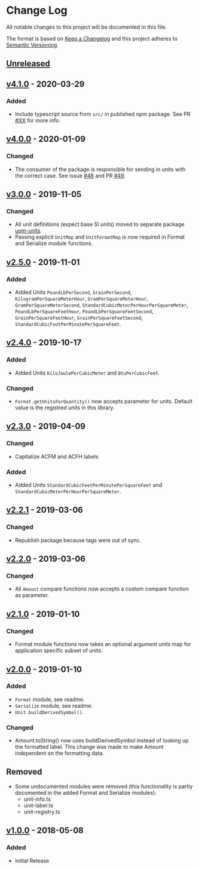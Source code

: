 # Change Log

All notable changes to this project will be documented in this file.

The format is based on [Keep a Changelog](http://keepachangelog.com/)
and this project adheres to [Semantic Versioning](http://semver.org/).

## [Unreleased](https://github.com/dividab/uom/compare/v4.1.0...master)

## [v4.1.0](https://github.com/dividab/uom/compare/v4.0.0...v4.1.0) - 2020-03-29

### Added

- Include typescript source from `src/` in published npm package. See PR [#XX](https://github.com/dividab/uom/pull/XX) for more info.

## [v4.0.0](https://github.com/dividab/uom/compare/v3.0.0...v4.0.0) - 2020-01-09

### Changed

- The consumer of the package is responsible for sending in units with the correct case. See issue [#48](https://github.com/dividab/uom/issues/48) and PR [#49](https://github.com/dividab/uom/pull/49).

## [v3.0.0](https://github.com/dividab/uom/compare/v2.5.0...v3.0.0) - 2019-11-05

### Changed

- All unit definitions (expect base SI units) moved to separate package [uom-units](https://www.npmjs.com/package/uom-units).
- Passing explicit `UnitMap` and `UnitFormatMap` is now required in Format and Serialize module functions.

## [v2.5.0](https://github.com/dividab/uom/compare/v2.4.0...v2.5.0) - 2019-11-01

### Added

- Added Units `PoundLbPerSecond`, `GrainPerSecond`, `KilogramPerSquareMeterHour`, `GramPerSquareMeterHour`, `GramPerSquareMeterSecond`, `StandardCubicMeterPerHourPerSquareMeter`, `PoundLbPerSquareFeetHour`, `PoundLbPerSquareFeetSecond`, `GrainPerSquareFeetHour`, `GrainPerSquareFeetSecond`, `StandardCubicFootPerMinutePerSquareFeet`.

## [v2.4.0](https://github.com/dividab/uom/compare/v2.3.0...v2.4.0) - 2019-10-17

### Added

- Added Units `KiloJoulePerCubicMeter` and `BtuPerCubicFeet`.

### Changed

- `Format.getUnitsForQuantity()` now accepts parameter for units. Default value is the registred units in this library.

## [v2.3.0](https://github.com/dividab/uom/compare/v2.2.1...v2.3.0) - 2019-04-09

### Changed

- Capitalize ACFM and ACFH labels

### Added

- Added Units `StandardCubicFeetPerMinutePerSquareFeet` and `StandardCubicMeterPerHourPerSquareMeter`.

## [v2.2.1](https://github.com/dividab/uom/compare/v2.2.0...v2.2.1) - 2019-03-06

### Changed

- Republish package because tags were out of sync.

## [v2.2.0](https://github.com/dividab/uom/compare/v2.1.0...v2.2.0) - 2019-03-06

### Changed

- All `Amount` compare functions now accepts a custom compare function as parameter.

## [v2.1.0](https://github.com/dividab/uom/compare/v2.0.0...v2.1.0) - 2019-01-10

### Changed

- Format module functions now takes an optional argument units map for application specific subset of units.

## [v2.0.0](https://github.com/dividab/uom/compare/v1.0.0...v2.0.0) - 2019-01-10

### Added

- `Format` module, see readme.
- `Serialize` module, see readme.
- `Unit.buildDerivedSymbol()`.

### Changed

- Amount.toString() now uses buildDerivedSymbol instead of looking up the formatted label. This change was made to make Amount independent on the formatting data.

## Removed

- Some undocumented modules were removed (this functionality is partly documented in the added Format and Serialize modules):
  - unit-info.ts
  - unit-label.ts
  - unit-registry.ts

## [v1.0.0](https://github.com/dividab/uom/compare/v0.0.0...v1.0.0) - 2018-05-08

### Added

- Initial Release
